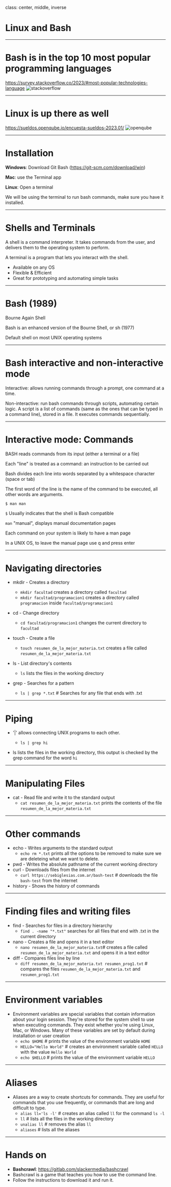 class: center, middle, inverse

# Linux and Bash

---

# Bash is in the top 10 most popular programming languages

https://survey.stackoverflow.co/2023/#most-popular-technologies-language
![stackoverflow]({{site.baseurl}}/presentation/bash-intro/stackoverflow-2023.png)

---

# Linux is up there as well
https://sueldos.openqube.io/encuesta-sueldos-2023.01/
![openqube]({{site.baseurl}}/presentation/bash-intro/openqube-2023.png)

---

# Installation

**Windows**: Download Git Bash (https://git-scm.com/download/win)

**Mac**: use the Terminal app

**Linux**: Open a terminal

We will be using the terminal to run bash commands, make sure you have it installed.

---

# Shells and Terminals

A shell is a command interpreter. It takes commands from the user, and delivers them to the operating system to perform.

A terminal is a program that lets you interact with the shell.

- Available on any OS
- Flexible & Efficient
- Great for prototyping and automating simple tasks

---

# Bash (1989)

Bourne Again Shell

Bash is an enhanced version of the Bourne Shell, or sh (1977)

Default shell on most UNIX operating systems

---

# Bash interactive and non-interactive mode

Interactive: allows running commands through a prompt, one command at a time.

Non-interactive: run bash commands through scripts, automating certain logic. A script is a list of commands (same as the ones that can be typed in a command line), stored in a file. It executes commands sequentially.

---

# Interactive mode: Commands

BASH reads commands from its input (either a terminal or a file)

Each "line" is treated as a command: an instruction to be carried out

Bash divides each line into words separated by a whitespace character (space or tab)

The first word of the line is the name of the command to be executed, all other words are arguments.

`$ man man`

`$` Usually indicates that the shell is Bash compatible

`man` "manual", displays manual documentation pages

Each command on your system is likely to have a man page

In a UNIX OS, to leave the manual page use q and press enter

---

# Navigating directories

- mkdir - Creates a directory
  - `mkdir facultad` creates a directory called `facultad`
  - `mkdir facultad/programacion1` creates a directory called `programacion` inside `facultad/programacion1`

- cd - Change directory
  - `cd facultad/programacion1` changes the current directory to `facultad`

- touch - Create a file
  - `touch resumen_de_la_mejor_materia.txt` creates a file called `resumen_de_la_mejor_materia.txt`

- ls - List directory's contents
  - `ls` lists the files in the working directory

- grep - Searches for a pattern
  - `ls | grep *.txt` # Searches for any file that ends with .txt

---

# Piping

- '|' allows connecting UNIX programs to each other.

  - `ls | grep hi`

- ls lists the files in the working directory, this output is checked by the grep command for the word `hi`

---

# Manipulating Files

- cat - Read file and write it to the standard output
  - `cat resumen_de_la_mejor_materia.txt` prints the contents of the file `resumen_de_la_mejor_materia.txt`

---

# Other commands

- echo - Writes arguments to the standard output
  - `echo rm *.txt` prints all the options to be removed to make sure we are deleteing what we want to delete.
- pwd - Writes the absolute pathname of the current working directory
- curl - Downloads files from the internet
  - `curl https://sebiglesias.com.ar/bash-test` # downloads the file `bash-test` from the internet
- history - Shows the history of commands

---

# Finding files and writing files

- find - Searches for files in a directory hierarchy
  - `find . -name "*.txt"` searches for all files that end with .txt in the current directory
- nano - Creates a file and opens it in a text editor
  - `nano resumen_de_la_mejor_materia.txt`# creates a file called `resumen_de_la_mejor_materia.txt` and opens it in a text editor
- diff - Compares files line by line
  - `diff resumen_de_la_mejor_materia.txt resumen_prog1.txt` # compares the files `resumen_de_la_mejor_materia.txt` and `resumen_prog1.txt`

---

# Environment variables

- Environment variables are special variables that contain information about your login session. They're stored for the system shell to use when executing commands. They exist whether you're using Linux, Mac, or Windows. Many of these variables are set by default during installation or user creation
  - `echo $HOME` # prints the value of the environment variable `HOME`
  - `HELLO="Hello World"` # creates an environment variable called `HELLO` with the value `Hello World`
  - `echo $HELLO` # prints the value of the environment variable `HELLO`

---

# Aliases

- Aliases are a way to create shortcuts for commands. They are useful for commands that you use frequently, or commands that are long and difficult to type.
  - `alias ll='ls -l'` # creates an alias called `ll` for the command `ls -l`
  - `ll` # lists all the files in the working directory
  - `unalias ll` # removes the alias `ll`
  - `aliases` # lists all the aliases

---

# Hands on

- **Bashcrawl**: https://gitlab.com/slackermedia/bashcrawl
- Bashcrawl is a game that teaches you how to use the command line.
- Follow the instructions to download it and run it.
